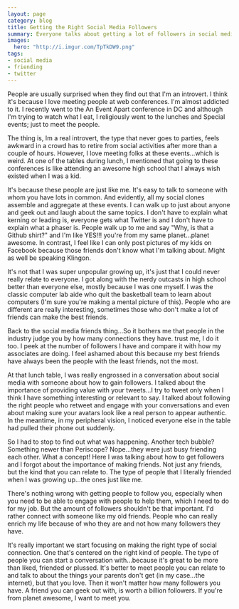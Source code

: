 ```yaml
---
layout: page
category: blog
title: Getting the Right Social Media Followers
summary: Everyone talks about getting a lot of followers in social media, but what does that really mean? And why is it even important? Well everyone is wrong, I'm much happier when I focus on getting the right type of followers.
images:
  hero: "http://i.imgur.com/TpTkDW9.png"
tags:
- social media
- friending
- twitter
---
```

People are usually surprised when they find out that I'm an introvert. I think it's because I love meeting people at web conferences. I'm almost addicted to it. I recently went to the An Event Apart conference in DC and although I'm trying to watch what I eat, I religiously went to the lunches and Special events; just to meet the people.

The thing is, Im a real introvert, the type that never goes to parties, feels awkward in a crowd has to retire from social activities after more than a couple of hours. However, I love meeting folks at these events...which is weird. At one of the tables during lunch, I mentioned that going to these conferences is like attending an awesome high school that I always wish existed when I was a kid.

It's because these people are just like me. It's easy to talk to someone with whom you have lots in common. And evidently, all my social clones assemble and aggregate at these events. I can walk up to just about anyone and geek out and laugh about the same topics. I don't have to explain what kerning or  leading is, everyone gets what Twitter is and I don't have to explain what a phaser is. People walk up to me and say "Why, is that a Github shirt?" and I'm like YES!!! you're from my same planet...planet awesome. In contrast, I feel like I can only post pictures of my kids on Facebook because those friends don't know what I'm talking about. Might as well be speaking Klingon.

It's not that I was super unpopular growing up, it's just that I could never really relate to everyone. I got along with the nerdy outcasts in high school better than everyone else, mostly because I was one myself.  I was the classic computer lab aide who quit the basketball team to learn about computers (I'm sure you're making a mental picture of this). People who are different are really interesting, sometimes those who don't make a lot of friends can make the best friends.

Back to the social media friends thing...So it bothers me that people in the industry judge you by how many connections they have. trust me, I do it too. I peek at the number of followers I have and compare it with how my  associates are doing. I feel ashamed about this because my best friends have always been the people with the least friends, not the most.

At that lunch table, I was really engrossed in a conversation about social media with someone about how to gain followers. I talked about the importance of providing value with your tweets...I try to tweet only when I think I have something interesting or relevant to say. I talked about following the right people who retweet and engage with your conversations and even about making sure your avatars look like a real person to appear authentic. In the meantime, in my peripheral vision, I noticed everyone else in the table had pulled their phone out suddenly.

So I had to stop to find out what was happening. Another tech bubble? Something newer than Periscope? Nope...they were just busy friending each other. What a concept! Here I was talking about how to get followers and I forgot about the importance of making friends. Not just any friends, but the kind that you can relate to. The type of people that I literally friended when I was growing up...the ones just like me.

There's nothing wrong with getting people to follow you, especially when you need to be able to engage with people to help them, which I need to do for my job. But the amount of followers shouldn't be that important. I'd rather connect with someone like my old friends. People who can really enrich my life because of who they are and not how many followers they have.

It's really important we start focusing on making the right type of social connection. One that's centered on the right kind of people. The type of people you can start a conversation with...because it's great to be more than liked, friended or plussed. It's better to meet people you can relate to and talk to about the things your parents don't get (in my case...the internet),  but that you love. Then it won't matter how many followers you have. A friend you can geek out with, is worth a billion followers. If you're from planet awesome, I want to meet you.